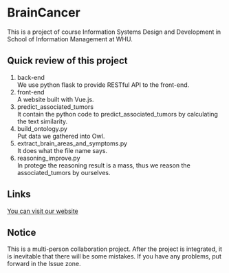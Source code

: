 # BrainCancer
This is a project of course Information Systems Design and Development in School of Information Management at WHU.

## Quick review of this project
1. back-end<br/>
We use python flask to provide RESTful API to the front-end.
2. front-end<br/>
A website built with Vue.js.
3. predict_associated_tumors<br/>
It contain the python code to predict_associated_tumors by calculating the text similarity.
4. build_ontology.py<br/>
Put data we gathered into Owl.
5. extract_brain_areas_and_symptoms.py<br/>
It does what the file name says. 
6. reasoning_improve.py<br/>
In protege the reasoning result is a mass, thus we reason the associated_tumors by ourselves.

## Links
[You can visit our website](http://218.197.150.149:8080/braincancer/)

## Notice
This is a multi-person collaboration project. After the project is integrated, it is inevitable that there will be some mistakes. If you have any problems, put forward in the Issue zone.
